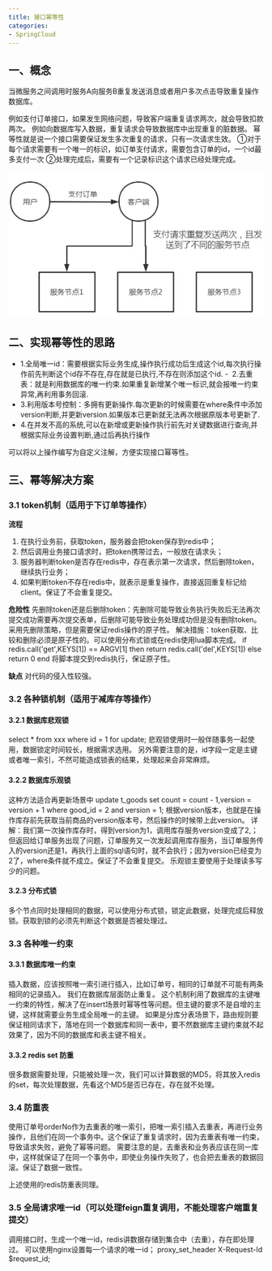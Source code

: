 ```yaml
---
title: 接口幂等性
categories:
- SpringCloud
---
```

## 一、概念
当微服务之间调用时服务A向服务B重复发送消息或者用户多次点击导致重复操作数据库。

例如支付订单接口，如果发生网络问题，导致客户端重复请求两次，就会导致扣款两次。
例如向数据库写入数据，重复请求会导致数据库中出现重复的脏数据。
幂等性就是说一个接口需要保证发生多次重复的请求，只有一次请求生效。
①对于每个请求需要有一个唯一的标识，如订单支付请求，需要包含订单的id，一个id最多支付一次
②处理完成后，需要有一个记录标识这个请求已经处理完成。

![image.png](接口幂等性.assets\8cecf1da5f8c4bbf9e1db9f546b4184e.png)


## 二、实现幂等性的思路
- 1.全局唯一id：需要根据实际业务生成,操作执行成功后生成这个id,每次执行操作前先判断这个id存不存在,存在就是已执行,不存在则添加这个id.
-  2.去重表：就是利用数据库的唯一约束.如果重复新增某个唯一标识,就会报唯一约束异常,再利用事务回滚.
- 3.利用版本号控制：多拥有更新操作.每次更新的时候需要在where条件中添加version判断,并更新version.如果版本已更新就无法再次根据原版本号更新了.
- 4.在并发不高的系统,可以在新增或更新操作执行前先对关键数据进行查询,并根据实际业务设置判断,通过后再执行操作

可以将以上操作编写为自定义注解，方便实现接口幂等性。

## 三、幂等解决方案
### 3.1 token机制（适用于下订单等操作）
**流程**
1. 在执行业务前，获取token，服务器会把token保存到redis中；
2. 然后调用业务接口请求时，把token携带过去，一般放在请求头；
3. 服务器判断token是否存在redis中，存在表示第一次请求，然后删除token，继续执行业务；
4. 如果判断token不存在redis中，就表示是重复操作，直接返回重复标记给client。保证了不会重复提交。

**危险性**
先删除token还是后删除token：先删除可能导致业务执行失败后无法再次提交成功需要再次提交表单，后删除可能导致业务处理成功但是没有删除token。采用先删除策略，但是需要保证redis操作的原子性。
解决措施：token获取、比较和删除必须是原子性的。可以使用分布式锁或在redis使用lua脚本完成。
if redis.call('get',KEYS[1]) == ARGV[1] then return redis.call('del',KEYS[1]) else return 0 end
将脚本提交到redis执行，保证原子性。

**缺点**
对代码的侵入性较强。

### 3.2 各种锁机制（适用于减库存等操作）
#### 3.2.1 数据库悲观锁
select * from xxx where id = 1 for update;
悲观锁使用时一般伴随事务一起使用，数据锁定时间较长，根据需求选用。
另外需要注意的是，id字段一定是主键或者唯一索引，不然可能造成锁表的结果，处理起来会非常麻烦。

#### 3.2.2 数据库乐观锁
这种方法适合再更新场景中
update t_goods set count = count - 1,version = version + 1 where good_id = 2 and version = 1;
根据version版本，也就是在操作库存前先获取当前商品的version版本号，然后操作的时候带上此version。
详解：我们第一次操作库存时，得到version为1，调用库存服务version变成了2,；但返回给订单服务出现了问题，订单服务又一次发起调用库存服务，当订单服务传入的version还是1，再执行上面的sql语句时，就不会执行；因为version已经变为2了，where条件就不成立。保证了不会重复提交。
乐观锁主要使用于处理读多写少的问题。

#### 3.2.3 分布式锁
多个节点同时处理相同的数据，可以使用分布式锁，锁定此数据，处理完成后释放锁。获取到锁的必须先判断这个数据是否被处理过。

### 3.3 各种唯一约束
#### 3.3.1 数据库唯一约束
插入数据，应该按照唯一索引进行插入，比如订单号，相同的订单就不可能有两条相同的记录插入。
我们在数据库层面防止重复。
这个机制利用了数据库的主键唯一约束的特性，解决了在insert场景时幂等性等问题。但主键的要求不是自增的主键，这样就需要业务生成全局唯一的主键。
如果是分库分表场景下，路由规则要保证相同请求下，落地在同一个数据库和同一表中，要不然数据库主键约束就不起效果了，因为不同的数据库和表主键不相关。

#### 3.3.2 redis set 防重
很多数据需要处理，只能被处理一次，我们可以计算数据的MD5，将其放入redis的set，每次处理数据，先看这个MD5是否已存在，存在就不处理。

### 3.4 防重表
使用订单号orderNo作为去重表的唯一索引，把唯一索引插入去重表，再进行业务操作，且他们在同一个事务中。这个保证了重复请求时，因为去重表有唯一约束，导致请求失败，避免了幂等问题。
需要注意的是，去重表和业务表应该在同一库中，这样就保证了在同一个事务中，即使业务操作失败了，也会把去重表的数据回滚。保证了数据一致性。

上述使用的redis防重表同理。 

### 3.5 全局请求唯一id（可以处理feign重复调用，不能处理客户端重复提交）
调用接口时，生成一个唯一id，redis讲数据存储到集合中（去重），存在即处理过。
可以使用nginx设置每一个请求的唯一id；
proxy_set_header X-Request-Id $request_id;
